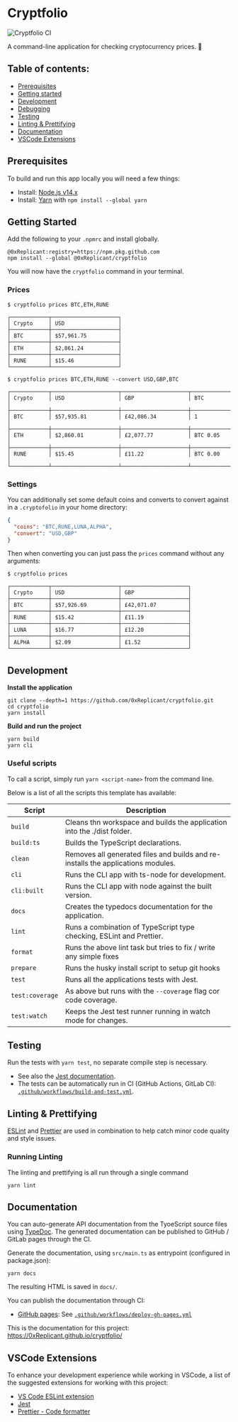 # Cryptfolio

![Cryptfolio CI](https://github.com/0xReplicant/cryptfolio/workflows/Build%20and%20test/badge.svg)

A command-line application for checking cryptocurrency prices. 🚀

## Table of contents:

- [Prerequisites](#prerequisites)
- [Getting started](#getting-started)
- [Development](#development)
- [Debugging](#debugging)
- [Testing](#testing)
- [Linting & Prettifying](#linting--prettifying)
- [Documentation](#documentation)
- [VSCode Extensions](#vscode-extensions)

## Prerequisites

To build and run this app locally you will need a few things:

- Install: [Node.js v14.x](https://nodejs.org/en/)
- Install: [Yarn](https://yarnpkg.com) with `npm install --global yarn`

## Getting Started

Add the following to your `.npmrc` and install globally.

    @0xReplicant:registry=https://npm.pkg.github.com
    npm install --global @0xReplicant/cryptfolio

You will now have the `cryptfolio` command in your terminal.

### Prices
```
$ cryptfolio prices BTC,ETH,RUNE

┌────────────┬─────────────────────┐
│ Crypto     │ USD                 │
├────────────┼─────────────────────┤
│ BTC        │ $57,961.75          │
├────────────┼─────────────────────┤
│ ETH        │ $2,861.24           │
├────────────┼─────────────────────┤
│ RUNE       │ $15.46              │
└────────────┴─────────────────────┘

$ cryptfolio prices BTC,ETH,RUNE --convert USD,GBP,BTC

┌────────────┬─────────────────────┬─────────────────────┬─────────────────────┐
│ Crypto     │ USD                 │ GBP                 │ BTC                 │
├────────────┼─────────────────────┼─────────────────────┼─────────────────────┤
│ BTC        │ $57,935.81          │ £42,086.34          │ 1                   │
├────────────┼─────────────────────┼─────────────────────┼─────────────────────┤
│ ETH        │ $2,860.01           │ £2,077.77           │ BTC 0.05            │
├────────────┼─────────────────────┼─────────────────────┼─────────────────────┤
│ RUNE       │ $15.45              │ £11.22              │ BTC 0.00            │
└────────────┴─────────────────────┴─────────────────────┴─────────────────────┘
```

### Settings

You can additionally set some default coins and converts to convert against in a `.cryptofolio` in your home directory:

```json
{
  "coins": "BTC,RUNE,LUNA,ALPHA",
  "convert": "USD,GBP"
}
```

Then when converting you can just pass the `prices` command without any arguments:

```
$ cryptfolio prices

┌────────────┬─────────────────────┬─────────────────────┐
│ Crypto     │ USD                 │ GBP                 │
├────────────┼─────────────────────┼─────────────────────┤
│ BTC        │ $57,926.69          │ £42,071.07          │
├────────────┼─────────────────────┼─────────────────────┤
│ RUNE       │ $15.42              │ £11.19              │
├────────────┼─────────────────────┼─────────────────────┤
│ LUNA       │ $16.77              │ £12.20              │
├────────────┼─────────────────────┼─────────────────────┤
│ ALPHA      │ $2.09               │ £1.52               │
└────────────┴─────────────────────┴─────────────────────┘
```

## Development

**Install the application**

    git clone --depth=1 https://github.com/0xReplicant/cryptfolio.git
    cd cryptfolio
    yarn install

**Build and run the project**

    yarn build
    yarn cli

### Useful scripts

To call a script, simply run `yarn <script-name>` from the command line.

Below is a list of all the scripts this template has available:

| Script            | Description                                                                      |
| ----------------- | -------------------------------------------------------------------------------- |
| `build`           | Cleans thn workspace and builds the application into the ./dist folder.          |
| `build:ts`        | Builds the TypeScript declarations.                                              |
| `clean`           | Removes all generated files and builds and re-installs the applications modules. |
| `cli`             | Runs the CLI app with ts-node for development.                                   |
| `cli:built`       | Runs the CLI app with node against the built version.                            |
| `docs`            | Creates the typedocs documentation for the application.                          |
| `lint`            | Runs a combination of TypeScript type checking, ESLint and Prettier.             |
| `format`          | Runs the above lint task but tries to fix / write any simple fixes               |
| `prepare`         | Runs the husky install script to setup git hooks                                 |
| `test`            | Runs all the applications tests with Jest.                                       |
| `test:coverage`   | As above but runs with the `--coverage` flag cor code coverage.                  |
| `test:watch`      | Keeps the Jest test runner running in watch mode for changes.                    |

## Testing

Run the tests with `yarn test`, no separate compile step is necessary.

* See also the [Jest documentation](https://jestjs.io/docs/getting-started).
* The tests can be automatically run in CI (GitHub Actions, GitLab CI): [`.github/workflows/build-and-test.yml`](https://github.com/0xReplicant/cryptfolio/blob/master/.github/workflows/build-and-test.yml).


## Linting & Prettifying

[ESLint](https://eslint.org) and [Prettier](https://prettier.io) are used in combination to help catch minor code quality and style issues.

### Running Linting

The linting and prettifying is all run through a single command

    yarn lint

## Documentation

You can auto-generate API documentation from the TyoeScript source files using [TypeDoc](https://typedoc.org/guides/doccomments/). The generated documentation can be published to GitHub / GitLab pages through the CI.

Generate the documentation, using `src/main.ts` as entrypoint (configured in package.json):

    yarn docs

The resulting HTML is saved in `docs/`.

You can publish the documentation through CI:
* [GitHub pages](https://pages.github.com/): See [`.github/workflows/deploy-gh-pages.yml`](https://github.com/0xReplicant/cryptfolio/blob/master/.github/workflows/deploy-gh-pages.yml)

This is the documentation for this project: https://0xReplicant.github.io/cryptfolio/

## VSCode Extensions

To enhance your development experience while working in VSCode, a list of the suggested extensions for working with this project:

- [VS Code ESLint extension](https://marketplace.visualstudio.com/items?itemName=dbaeumer.vscode-eslint)
- [Jest](https://marketplace.visualstudio.com/items?itemName=orta.vscode-jest)
- [Prettier - Code formatter](https://marketplace.visualstudio.com/items?itemName=esbenp.prettier-vscode)
